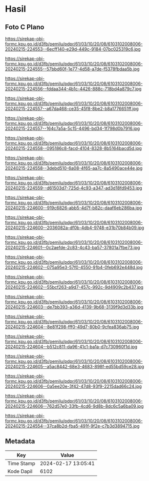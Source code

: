 # Hasil

## Foto C Plano

https://sirekap-obj-formc.kpu.go.id/d3fb/pemilu/pdpr/61/03/10/20/08/6103102008006-20240215-224553--6ecff140-e29d-449c-9184-07bc025319c6.jpg

https://sirekap-obj-formc.kpu.go.id/d3fb/pemilu/pdpr/61/03/10/20/08/6103102008006-20240215-224555--57bbd60f-1e77-4d58-a7de-f5378fbdaa5b.jpg

https://sirekap-obj-formc.kpu.go.id/d3fb/pemilu/pdpr/61/03/10/20/08/6103102008006-20240215-224556--fddaa344-4b1c-4426-888c-718bd4a879c7.jpg

https://sirekap-obj-formc.kpu.go.id/d3fb/pemilu/pdpr/61/03/10/20/08/6103102008006-20240215-224557--a67da468-ce35-45f8-8be2-b8a1776651ff.jpg

https://sirekap-obj-formc.kpu.go.id/d3fb/pemilu/pdpr/61/03/10/20/08/6103102008006-20240215-224557--164c7a5a-5c15-4496-bd34-1f798d0b7916.jpg

https://sirekap-obj-formc.kpu.go.id/d3fb/pemilu/pdpr/61/03/10/20/08/6103102008006-20240215-224558--095186c8-facd-4104-8328-8b5164bacd5d.jpg

https://sirekap-obj-formc.kpu.go.id/d3fb/pemilu/pdpr/61/03/10/20/08/6103102008006-20240215-224558--3debd510-6a08-4f65-aa7c-8a5490ace44e.jpg

https://sirekap-obj-formc.kpu.go.id/d3fb/pemilu/pdpr/61/03/10/20/08/6103102008006-20240215-224559--d61503d7-725d-4c93-a347-ad3d18fd9453.jpg

https://sirekap-obj-formc.kpu.go.id/d3fb/pemilu/pdpr/61/03/10/20/08/6103102008006-20240215-224600--919c6826-abb5-4d7f-b82c-daaf6eb286ba.jpg

https://sirekap-obj-formc.kpu.go.id/d3fb/pemilu/pdpr/61/03/10/20/08/6103102008006-20240215-224600--2036082a-df0b-4db4-9748-e31b70b84b09.jpg

https://sirekap-obj-formc.kpu.go.id/d3fb/pemilu/pdpr/61/03/10/20/08/6103102008006-20240215-224601--0c2aefde-2c83-4c43-ba57-37801a7fbe73.jpg

https://sirekap-obj-formc.kpu.go.id/d3fb/pemilu/pdpr/61/03/10/20/08/6103102008006-20240215-224602--075a95e3-57f0-4550-91b4-0feb692e448d.jpg

https://sirekap-obj-formc.kpu.go.id/d3fb/pemilu/pdpr/61/03/10/20/08/6103102008006-20240215-224602--55bcf263-a9d7-457c-992c-9d4909c2b437.jpg

https://sirekap-obj-formc.kpu.go.id/d3fb/pemilu/pdpr/61/03/10/20/08/6103102008006-20240215-224603--de7bb393-a36d-4139-9b68-3139f9d3d33b.jpg

https://sirekap-obj-formc.kpu.go.id/d3fb/pemilu/pdpr/61/03/10/20/08/6103102008006-20240215-224604--8e81f298-fff0-49d7-80b0-9cfea836ab75.jpg

https://sirekap-obj-formc.kpu.go.id/d3fb/pemilu/pdpr/61/03/10/20/08/6103102008006-20240215-224604--b512c811-da96-41c1-ba1a-d7c730960f1d.jpg

https://sirekap-obj-formc.kpu.go.id/d3fb/pemilu/pdpr/61/03/10/20/08/6103102008006-20240215-224605--a5ac8442-68e3-4683-898f-ed55bd59ce28.jpg

https://sirekap-obj-formc.kpu.go.id/d3fb/pemilu/pdpr/61/03/10/20/08/6103102008006-20240215-224606--0a5ee20e-3f42-47d8-93f9-2215dad66c24.jpg

https://sirekap-obj-formc.kpu.go.id/d3fb/pemilu/pdpr/61/03/10/20/08/6103102008006-20240215-224606--762d57e0-33fb-4cd6-9d8b-8dc6c5a6ba09.jpg

https://sirekap-obj-formc.kpu.go.id/d3fb/pemilu/pdpr/61/03/10/20/08/6103102008006-20240215-224554--37ca8b2d-fba5-491f-9f2e-c7b3d3894715.jpg


## Metadata

| Key        | Value               |
| ---------- | ------------------- |
| Time Stamp | 2024-02-17 13:05:41 |
| Kode Dapil | 6102                |



